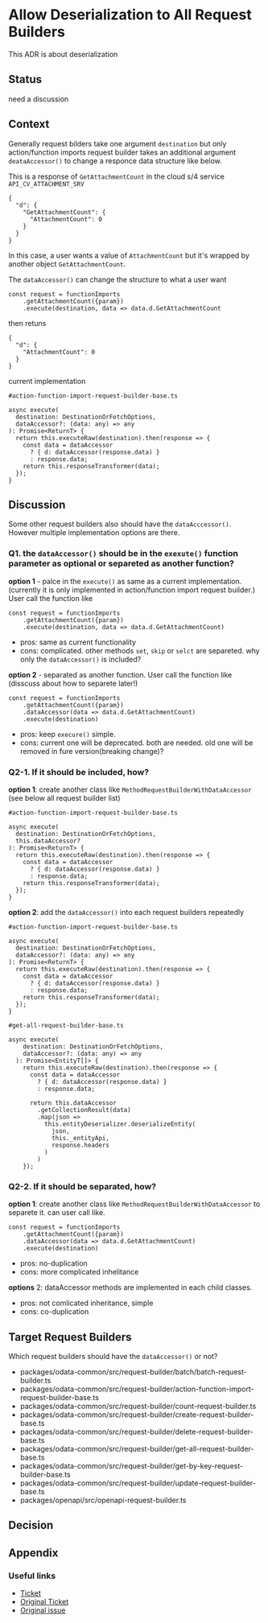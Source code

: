 # Allow Deserialization to All Request Builders

This ADR is about deserialization 

## Status
need a discussion

## Context
Generally request bilders take one argument `destination` but only action/function imports request builder takes an additional argument `deataAccessor()` to change a responce data structure like below.

This is a response of `GetAttachmentCount` in the cloud s/4 service `API_CV_ATTACHMENT_SRV`
```
{
  "d": {
    "GetAttachmentCount": {
      "AttachmentCount": 0
    }
  }
}
```
In this case, a user wants a value of `AttachmentCount` but it's wrapped by another object `GetAttachmentCount`.

The `dataAccessor()` can change the structure to what a user want
```
const request = functionImports
    .getAttachmentCount({param})
    .execute(destination, data => data.d.GetAttachmentCount
```
then retuns
```
{
  "d": {
    "AttachmentCount": 0
  }
}
```

current implementation
```
#action-function-import-request-builder-base.ts

async execute(
  destination: DestinationOrFetchOptions,
  dataAccessor?: (data: any) => any
): Promise<ReturnT> {
  return this.executeRaw(destination).then(response => {
    const data = dataAccessor
      ? { d: dataAccessor(response.data) }
      : response.data;
    return this.responseTransformer(data);
  });
}
```

## Discussion
Some other request builders also should have the `dataAcccessor()`. However multiple implementation options are there.

### **Q1. the `dataAccessor()` should be in the `exexute()` function parameter as optional or separeted as another function?**

**option 1** - palce in the `execute()` as same as a current implementation. (currently it is only implemented in action/function import request builder.) User call the function like
```
const request = functionImports
    .getAttachmentCount({param})
    .execute(destination, data => data.d.GetAttachmentCount)
```
- pros: same as current functionality
- cons: complicated. other methods `set`, `skip` or `selct` are separeted. why only the `dataAccessor()` is included?

**option 2** - separated as another function. User call the function like (disscuss about how to separete later!)
```
const request = functionImports
    .getAttachmentCount({param})
    .dataAccessor(data => data.d.GetAttachmentCount)
    .execute(destination)
```
- pros: keep `execure()` simple.
- cons: current one will be deprecated. both are needed. old one will be removed in fure version(breaking change)?

### **Q2-1. If it should be included, how?**

**option 1**: create another class like `MethodRequestBuilderWithDataAccessor`
(see below all request builder list)

```
#action-function-import-request-builder-base.ts

async execute(
  destination: DestinationOrFetchOptions,
  this.dataAccessor?
): Promise<ReturnT> {
  return this.executeRaw(destination).then(response => {
    const data = dataAccessor
      ? { d: dataAccessor(response.data) }
      : response.data;
    return this.responseTransformer(data);
  });
}
```

**option 2**: add the `dataAccessor()` into each request builders repeatedly
```
#action-function-import-request-builder-base.ts

async execute(
  destination: DestinationOrFetchOptions,
  dataAccessor?: (data: any) => any
): Promise<ReturnT> {
  return this.executeRaw(destination).then(response => {
    const data = dataAccessor
      ? { d: dataAccessor(response.data) }
      : response.data;
    return this.responseTransformer(data);
  });
}

#get-all-request-builder-base.ts

async execute(
    destination: DestinationOrFetchOptions,
    dataAccessor?: (data: any) => any
  ): Promise<EntityT[]> {
    return this.executeRaw(destination).then(response => {
      const data = dataAccessor
        ? { d: dataAccessor(response.data) }
        : response.data;

      return this.dataAccessor
        .getCollectionResult(data) 
        .map(json =>
          this.entityDeserializer.deserializeEntity(
            json,
            this._entityApi,
            response.headers
          )
        )
    });
```

### **Q2-2. If it should be separated, how?**

**option 1**: create another class like `MethodRequestBuilderWithDataAccessor` to separete it. can user call like.
```
const request = functionImports
    .getAttachmentCount({param})
    .dataAccessor(data => data.d.GetAttachmentCount)
    .execute(destination)
```
- pros: no-duplication
- cons: more complicated inhelitance

**options** 2: dataAccessor methods are implemented in each child classes.
- pros: not comlicated inheritance, simple
- cons: co-duplication

## Target Request Builders

Which request builders should have the `dataAccessor()` or not?

- packages/odata-common/src/request-builder/batch/batch-request-builder.ts
- packages/odata-common/src/request-builder/action-function-import-request-builder-base.ts
- packages/odata-common/src/request-builder/count-request-builder.ts
- packages/odata-common/src/request-builder/create-request-builder-base.ts
- packages/odata-common/src/request-builder/delete-request-builder-base.ts
- packages/odata-common/src/request-builder/get-all-request-builder-base.ts
- packages/odata-common/src/request-builder/get-by-key-request-builder-base.ts
- packages/odata-common/src/request-builder/update-request-builder-base.ts
- packages/openapi/src/openapi-request-builder.ts


## Decision


## Appendix


### Useful links

- [Ticket](https://github.com/SAP/cloud-sdk-backlog/issues/698)
- [Original Ticket](https://github.com/SAP/cloud-sdk-backlog/issues/73)
- [Original issue](https://github.com/SAP/cloud-sdk-js/issues/682)
